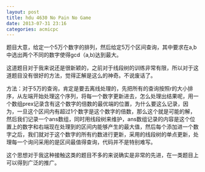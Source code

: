 ```yaml
---
layout: post
title: hdu 4630 No Pain No Game
date: 2013-07-31 23:16
categories: acmicpc
---
```


题目大意，给定一个5万个数字的排列，然后给定5万个区间查询，其中要求在a,b中选出两个不同的数字使得gcd（a,b)达到最大。

这道题目对于我来说还是很新颖的，之前对于线段树的训练非常有限，所以对于这道题目没有很好的方法，觉得正解是这么的神奇。不说废话了。

方法：对于5万的查询，肯定是要去离线处理的，先把所有的查询按照r的大小排序，从左端开始处理这个序列，将每一个数字更新进去，怎么处理出结果呢，用一个数组prex记录含有这个数字的倍数的最优端的位置，为什么要这么记录，因为，一旦这个区间内有超过1个数字是这个数字的倍数，那么这个就是可能的解，然后我们记录一个ans数组，同时用线段树来维护，ans数组记录的内容是这个位置上的数字和右端现在处理到的区间内能够产生的最大值，然后每个添加进一个数字之后，我们就对于这个数字的所有约数进行更新，采用的线段树的单点更新，处理每一个询问采用的是区间最值得查询，代码并不是特别难写。

这个思想对于我这种接触这类的题目不多的来说确实是非常的先进，在一类题目上可以得到广泛的推广。